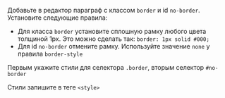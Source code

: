 Добавьте в редактор параграф с классом `border` и id `no-border`. Установите следующие правила:

* Для класса `border` установите сплошную рамку любого цвета толщиной 1px. Это можно сделать так: `border: 1px solid #000;`
* Для id `no-border` отмените рамку. Используйте значение `none` у правила `border-style`

Первым укажите стили для селектора `.border`, вторым селектор `#no-border`

Стили запишите в теге `<style>`
